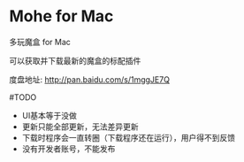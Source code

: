 Mohe for Mac
============
多玩魔盒 for Mac

可以获取并下载最新的魔盒的标配插件

度盘地址: http://pan.baidu.com/s/1mggJE7Q

#TODO

- UI基本等于没做
- 更新只能全部更新，无法差异更新
- 下载时程序会一直转圈（下载程序还在运行），用户得不到反馈
- 没有开发者账号，不能发布